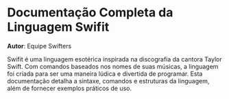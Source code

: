 # Documentação Completa da Linguagem Swifit

**Autor**: Equipe Swifters


Swifit é uma linguagem esotérica inspirada na discografia da cantora Taylor Swift. Com comandos baseados nos nomes de suas músicas, a linguagem foi criada para ser uma maneira lúdica e divertida de programar. Esta documentação detalha a sintaxe, comandos e estruturas da linguagem, além de fornecer exemplos práticos de uso.
